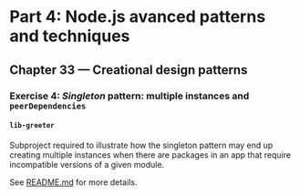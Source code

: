 # Part 4: Node.js avanced patterns and techniques
## Chapter 33 &mdash; Creational design patterns
### Exercise 4: *Singleton* pattern: multiple instances and `peerDependencies`
#### `lib-greeter`
Subproject required to illustrate how the singleton pattern may end up creating multiple instances when there are packages in an app that require incompatible versions of a given module.

See [README.md](../README.md) for more details.